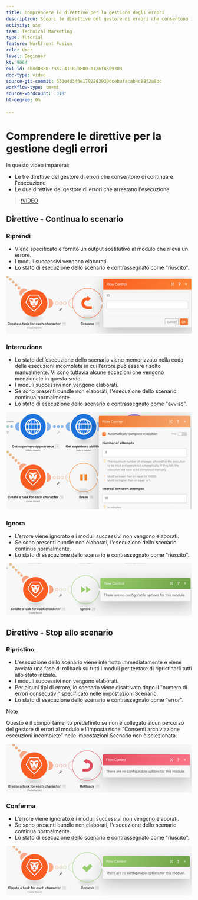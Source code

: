 ```yaml
---
title: Comprendere le direttive per la gestione degli errori
description: Scopri le direttive del gestore di errori che consentono il proseguimento dell’esecuzione e quelle che ne arrestano l’esecuzione, in [!DNL Adobe Workfront Fusion].
activity: use
team: Technical Marketing
type: Tutorial
feature: Workfront Fusion
role: User
level: Beginner
kt: 9064
exl-id: cb8d0880-73d2-4118-b800-a126f8509309
doc-type: video
source-git-commit: 650e4d346e1792863930dcebafacab4c88f2a8bc
workflow-type: tm+mt
source-wordcount: '318'
ht-degree: 0%

---
```


# Comprendere le direttive per la gestione degli errori

In questo video imparerai:

* Le tre direttive del gestore di errori che consentono di continuare l&#39;esecuzione
* Le due direttive del gestore di errori che arrestano l&#39;esecuzione

>[!VIDEO](https://video.tv.adobe.com/v/335305/?quality=12&learn=on)

## Direttive - Continua lo scenario

### Riprendi

* Viene specificato e fornito un output sostitutivo al modulo che rileva un errore.
* I moduli successivi vengono elaborati.
* Lo stato di esecuzione dello scenario è contrassegnato come &quot;riuscito&quot;.

![Immagine di una direttiva Resume](assets/troubleshooting-and-error-handling-2.png)

### Interruzione

* Lo stato dell’esecuzione dello scenario viene memorizzato nella coda delle esecuzioni incomplete in cui l’errore può essere risolto manualmente. Vi sono tuttavia alcune eccezioni che vengono menzionate in questa sede.
* I moduli successivi non vengono elaborati.
* Se sono presenti bundle non elaborati, l&#39;esecuzione dello scenario continua normalmente.
* Lo stato di esecuzione dello scenario è contrassegnato come &quot;avviso&quot;.

![L&#39;immagine di una direttiva di rottura](assets/troubleshooting-and-error-handling-3.png)

### Ignora

* L’errore viene ignorato e i moduli successivi non vengono elaborati.
* Se sono presenti bundle non elaborati, l&#39;esecuzione dello scenario continua normalmente.
* Lo stato di esecuzione dello scenario è contrassegnato come &quot;riuscito&quot;.

![Immagine di una direttiva Ignore](assets/troubleshooting-and-error-handling-4.png)

## Direttive - Stop allo scenario

### Ripristino

* L&#39;esecuzione dello scenario viene interrotta immediatamente e viene avviata una fase di rollback su tutti i moduli per tentare di ripristinarli tutti allo stato iniziale.
* I moduli successivi non vengono elaborati.
* Per alcuni tipi di errore, lo scenario viene disattivato dopo il &quot;numero di errori consecutivi&quot; specificato nelle impostazioni Scenario.
* Lo stato di esecuzione dello scenario è contrassegnato come &quot;error&quot;.

>[!NOTE]
>
>Questo è il comportamento predefinito se non è collegato alcun percorso del gestore di errori al modulo e l&#39;impostazione &quot;Consenti archiviazione esecuzioni incomplete&quot; nelle impostazioni Scenario non è selezionata.

![Immagine di una direttiva Rollback](assets/troubleshooting-and-error-handling-5.png)

### Conferma

* L’errore viene ignorato e i moduli successivi non vengono elaborati.
* Se sono presenti bundle non elaborati, l&#39;esecuzione dello scenario continua normalmente.
* Lo stato di esecuzione dello scenario è contrassegnato come &quot;riuscito&quot;.

![L&#39;immagine di una direttiva sui Commit](assets/troubleshooting-and-error-handling-6.png)
